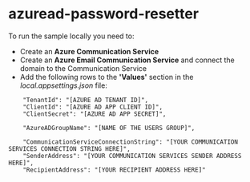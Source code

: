 # azuread-password-resetter

To run the sample locally you need to:
* Create an **Azure Communication Service**
* Create an **Azure Email Communication Service** and connect the domain to the Communication Service
* Add the following rows to the **'Values'** section in the *local.appsettings.json* file:

```
    "TenantId": "[AZURE AD TENANT ID]",
    "ClientId": "[AZURE AD APP CLIENT ID]",
    "ClientSecret": "[AZURE AD APP SECRET]",

    "AzureADGroupName": "[NAME OF THE USERS GROUP]",

    "CommunicationServiceConnectionString": "[YOUR COMMUNICATION SERVICES CONNECTION STRING HERE]",
    "SenderAddress": "[YOUR COMMUNICATION SERVICES SENDER ADDRESS HERE]",
    "RecipientAddress": "[YOUR RECIPIENT ADDRESS HERE]"
```